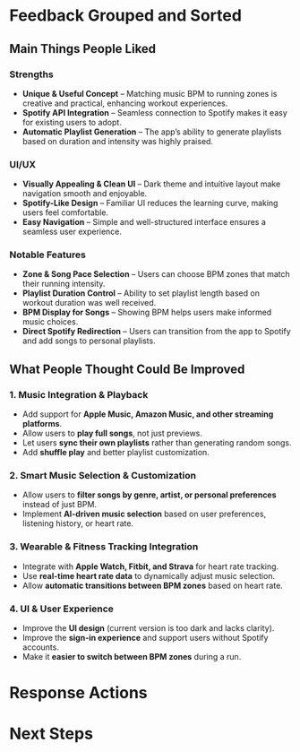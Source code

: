 # Feedback Grouped and Sorted  

## Main Things People Liked  

### Strengths  
- **Unique & Useful Concept** – Matching music BPM to running zones is creative and practical, enhancing workout experiences.  
- **Spotify API Integration** – Seamless connection to Spotify makes it easy for existing users to adopt.  
- **Automatic Playlist Generation** – The app’s ability to generate playlists based on duration and intensity was highly praised.  

### UI/UX  
- **Visually Appealing & Clean UI** – Dark theme and intuitive layout make navigation smooth and enjoyable.  
- **Spotify-Like Design** – Familiar UI reduces the learning curve, making users feel comfortable.  
- **Easy Navigation** – Simple and well-structured interface ensures a seamless user experience.  

### Notable Features  
- **Zone & Song Pace Selection** – Users can choose BPM zones that match their running intensity.  
- **Playlist Duration Control** – Ability to set playlist length based on workout duration was well received.  
- **BPM Display for Songs** – Showing BPM helps users make informed music choices.  
- **Direct Spotify Redirection** – Users can transition from the app to Spotify and add songs to personal playlists.  

## What People Thought Could Be Improved

### **1. Music Integration & Playback**  
- Add support for **Apple Music, Amazon Music, and other streaming platforms**.  
- Allow users to **play full songs**, not just previews.  
- Let users **sync their own playlists** rather than generating random songs.  
- Add **shuffle play** and better playlist customization.  

### **2. Smart Music Selection & Customization**  
- Allow users to **filter songs by genre, artist, or personal preferences** instead of just BPM.  
- Implement **AI-driven music selection** based on user preferences, listening history, or heart rate.  

### **3. Wearable & Fitness Tracking Integration**  
- Integrate with **Apple Watch, Fitbit, and Strava** for heart rate tracking.  
- Use **real-time heart rate data** to dynamically adjust music selection.  
- Allow **automatic transitions between BPM zones** based on heart rate.  

### **4. UI & User Experience**  
- Improve the **UI design** (current version is too dark and lacks clarity).  
- Improve the **sign-in experience** and support users without Spotify accounts.  
- Make it **easier to switch between BPM zones** during a run.  

# Response Actions  

# Next Steps  

